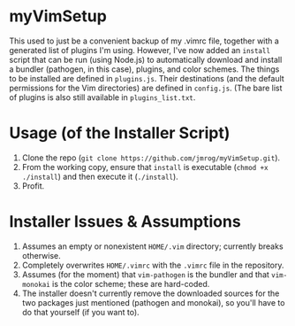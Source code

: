 # myVimSetup
This used to just be a convenient backup of my .vimrc file, together with a generated list of plugins I'm using. However, I've now added an `install` script that can be run (using Node.js) to automatically download and install a bundler (pathogen, in this case), plugins, and color schemes. The things to be installed are defined in `plugins.js`. Their destinations (and the default permissions for the Vim directories) are defined in `config.js`. (The bare list of plugins is also still available in `plugins_list.txt`.

Usage (of the Installer Script)
===============================

1. Clone the repo (`git clone https://github.com/jmrog/myVimSetup.git`).
2. From the working copy, ensure that `install` is executable (`chmod +x ./install`) and then execute it (`./install`).
3. Profit.

Installer Issues & Assumptions
==============================

1. Assumes an empty or nonexistent `HOME/.vim` directory; currently breaks otherwise.
2. Completely overwrites `HOME/.vimrc` with the `.vimrc` file in the repository.
3. Assumes (for the moment) that `vim-pathogen` is the bundler and that `vim-monokai` is the color scheme; these are hard-coded.
4. The installer doesn't currently remove the downloaded sources for the two packages just mentioned (pathogen and monokai), so you'll have to do that yourself (if you want to).
